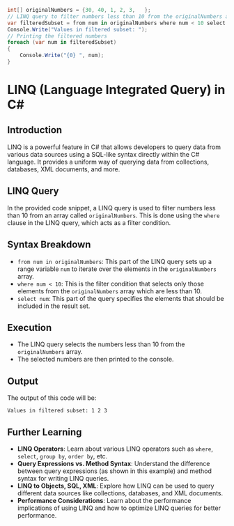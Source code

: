 ```c#
int[] originalNumbers = {30, 40, 1, 2, 3,   };
// LINQ query to filter numbers less than 10 from the originalNumbers array
var filteredSubset = from num in originalNumbers where num < 10 select num;
Console.Write("Values in filtered subset: ");
// Printing the filtered numbers
foreach (var num in filteredSubset)
{
    Console.Write("{0} ", num);
}
```

# LINQ (Language Integrated Query) in C#

## Introduction
LINQ is a powerful feature in C# that allows developers to query data from various data sources using a SQL-like syntax directly within the C# language. It provides a uniform way of querying data from collections, databases, XML documents, and more.

## LINQ Query
In the provided code snippet, a LINQ query is used to filter numbers less than 10 from an array called `originalNumbers`. This is done using the `where` clause in the LINQ query, which acts as a filter condition. 

## Syntax Breakdown
- `from num in originalNumbers`: This part of the LINQ query sets up a range variable `num` to iterate over the elements in the `originalNumbers` array.
- `where num < 10`: This is the filter condition that selects only those elements from the `originalNumbers` array which are less than 10.
- `select num`: This part of the query specifies the elements that should be included in the result set.

## Execution
- The LINQ query selects the numbers less than 10 from the `originalNumbers` array.
- The selected numbers are then printed to the console.

## Output
The output of this code will be:
```
Values in filtered subset: 1 2 3 
```

## Further Learning
- **LINQ Operators**: Learn about various LINQ operators such as `where`, `select`, `group by`, `order by`, etc.
- **Query Expressions vs. Method Syntax**: Understand the difference between query expressions (as shown in this example) and method syntax for writing LINQ queries.
- **LINQ to Objects, SQL, XML**: Explore how LINQ can be used to query different data sources like collections, databases, and XML documents.
- **Performance Considerations**: Learn about the performance implications of using LINQ and how to optimize LINQ queries for better performance.
```
